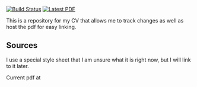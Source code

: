 [![Build Status](https://travis-ci.org/benjaminrose/CV.svg?branch=master)](https://travis-ci.org/benjaminrose/CV) [![Latest PDF](https://img.shields.io/badge/PDF-latest-orange.svg)](https://github.com/benjaminrose/CV/blob/master-pdf/Rose_CV.pdf) 

This is a repository for my CV that allows me to track changes as well as host the pdf for easy linking. 

## Sources
I use a special style sheet that I am unsure what it is right now, but I will link to it later. 


Current pdf at 